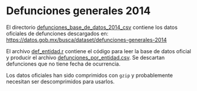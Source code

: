 # Defunciones generales 2014

El directorio
[defunciones_base_de_datos_2014_csv](defunciones_base_de_datos_2014_csv)
contiene los datos oficiales de defunciones descargados en:
https://datos.gob.mx/busca/dataset/defunciones-generales-2014

El archivo [def_entidad.r](def_entidad.r) contiene el código para leer la
base de datos oficial y producir el archivo
[defunciones_por_entidad.csv](defunciones_por_entidad.csv). Se descartan
defunciones que no tiene fecha de ocurrencia.

Los datos oficiales han sido comprimidos con `gzip` y probablemente
necesitan ser descomprimidos para usarlos.
